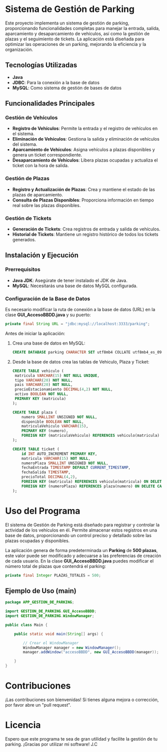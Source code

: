 # Sistema de Gestión de Parking

Este proyecto implementa un sistema de gestión de parking, proporcionando funcionalidades completas para manejar la entrada, salida, aparcamiento y desaparcamiento de vehículos, así como la gestión de plazas y el seguimiento de tickets. La aplicación está diseñada para optimizar las operaciones de un parking, mejorando la eficiencia y la organización.

## Tecnologías Utilizadas

- **Java**
- **JDBC**: Para la conexión a la base de datos
- **MySQL**: Como sistema de gestión de bases de datos

## Funcionalidades Principales

### Gestión de Vehículos

- **Registro de Vehículos**: Permite la entrada y el registro de vehículos en el sistema.
- **Eliminación de Vehículos**: Gestiona la salida y eliminación de vehículos del sistema.
- **Aparcamiento de Vehículos**: Asigna vehículos a plazas disponibles y genera un ticket correspondiente.
- **Desaparcamiento de Vehículos**: Libera plazas ocupadas y actualiza el ticket con la hora de salida.

### Gestión de Plazas

- **Registro y Actualización de Plazas**: Crea y mantiene el estado de las plazas de aparcamiento.
- **Consulta de Plazas Disponibles**: Proporciona información en tiempo real sobre las plazas disponibles.

### Gestión de Tickets

- **Generación de Tickets**: Crea registros de entrada y salida de vehículos.
- **Historial de Tickets**: Mantiene un registro histórico de todos los tickets generados.

## Instalación y Ejecución

### Prerrequisitos

- **Java JDK**: Asegúrate de tener instalado el JDK de Java.
- **MySQL**: Necesitarás una base de datos MySQL configurada.

### Configuración de la Base de Datos

Es necesario modificar la ruta de conexión a la base de datos (URL) en la clase <b>GUI_AccesoBBDD.java</b> y su puerto:

```java
private final String URL = "jdbc:mysql://localhost:3333/parking";
```

Antes de iniciar la aplicación:

1. Crea una base de datos en MySQL:
   ```sql
   CREATE DATABASE parking CHARACTER SET utf8mb4 COLLATE utf8mb4_es_0900_as_cs;
2. Desde la base de datos crea las tablas de Vehiculo, Plaza y Ticket:
   ```sql
   CREATE TABLE vehiculo (
    matricula VARCHAR(15) NOT NULL UNIQUE,
    tipo VARCHAR(20) NOT NULL,
    pais VARCHAR(20) NOT NULL,
    precioEstacionamiento DECIMAL(4,2) NOT NULL,
    activo BOOLEAN NOT NULL,
    PRIMARY KEY (matricula)
   );

   CREATE TABLE plaza (
       numero SMALLINT UNSIGNED NOT NULL,
       disponible BOOLEAN NOT NULL,
       matriculaVehiculo VARCHAR(15),
       PRIMARY KEY (numero),
       FOREIGN KEY (matriculaVehiculo) REFERENCES vehiculo(matricula) ON UPDATE CASCADE
   );

   CREATE TABLE ticket (
       id INT AUTO_INCREMENT PRIMARY KEY,
       matricula VARCHAR(15) NOT NULL,
       numeroPlaza SMALLINT UNSIGNED NOT NULL,
       fechaEntrada TIMESTAMP DEFAULT CURRENT_TIMESTAMP,
       fechaSalida TIMESTAMP,
       precioTotal DECIMAL(4,2),
       FOREIGN KEY (matricula) REFERENCES vehiculo(matricula) ON DELETE CASCADE,
       FOREIGN KEY (numeroPlaza) REFERENCES plaza(numero) ON DELETE CASCADE
   );

# Uso del Programa
El sistema de Gestión de Parking está diseñado para registrar y controlar la actividad de los vehículos en él. Permite almacenar estos registros en una base de datos, proporcionando un control preciso y detallado sobre las plazas ocupadas y disponibles.
<p>La aplicación genera de forma predeterminada un <b>Parking</b> de <b>500 plazas</b>, este valor puede ser modificado y adecuarse a las preferencias de creación de cada usuario. En la clase <b>GUI_AccesoBBDD.java</b> puedes modificar el número total de plazas que contendrá el parking:</p> 

```java
private final Integer PLAZAS_TOTALES = 500;
```

## Ejemplo de Uso (main)

```java
package APP_GESTION_DE_PARKING;

import GESTION_DE_PARKING.GUI_AccesoBBDD;
import GESTION_DE_PARKING.WindowManager;

public class Main {

    public static void main(String[] args) {

        // Crear el WindowManager
        WindowManager manager = new WindowManager();
        manager.addWindow("accesoBBDD", new GUI_AccesoBBDD(manager));

    }
}
``````


# Contribuciones
¡Las contribuciones son bienvenidas! Si tienes alguna mejora o corrección, por favor abre un "pull request".

# Licencia
Espero que este programa te sea de gran utilidad y facilite la gestión de tu parking. ¡Gracias por utilizar mi software! 
J.C
